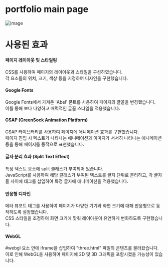 ﻿# portfolio main page

![image](https://github.com/hyunmijin/portfolio_main_gsap/assets/125323270/419097f2-c1ed-40cb-99f9-25052d04cc8e)

<h1>사용된 효과</h1>
<h4>페이지 레이아웃 및 스타일링</h4>
<p>CSS를 사용하여 페이지의 레이아웃과 스타일을 구성하였습니다.<br>
각 요소들의 위치, 크기, 색상 등을 지정하여 디자인을 구현했습니다.</p>


<h4>Google Fonts</h4>
<p>Google Fonts에서 가져온 'Abel' 폰트를 사용하여 페이지의 글꼴을 변경했습니다.<br>
이를 통해 보다 다양하고 매력적인 글꼴 스타일을 적용했습니다.</p>


<h4>GSAP (GreenSock Animation Platform)</h4>
<p>GSAP 라이브러리를 사용하여 페이지에 애니메이션 효과를 구현했습니다.<br>
페이지 진입 시 텍스트가 나타나는 애니메이션과 이미지가 서서히 나타나는 애니메이션 등을 통해 페이지를 동적으로 표현했습니다.</p>


<h4>글자 분리 효과 (Split Text Effect)</h4>
<p>특정 텍스트 요소에 split 클래스가 부여되어 있습니다.<br>
JavaScript를 사용하여 해당 클래스가 부여된 텍스트를 글자 단위로 분리하고, 각 글자들 사이에 <span> 태그를 삽입하여 특정 글자에 애니메이션을 적용했습니다.</p>


<h4>반응형 디자인</h4>
<p>메타 뷰포트 태그를 사용하여 페이지가 다양한 기기와 화면 크기에 대해 반응형으로 동작하도록 설정했습니다.<br>
CSS 스타일을 조정하여 화면 크기에 맞춰 레이아웃이 유연하게 변화하도록 구현했습니다.</p>


<h4>WebGL</h4>
<p>#webgl 요소 안에 iframe을 삽입하여 "three.html" 파일의 콘텐츠를 불러왔습니다.<br>
이로 인해 WebGL을 사용하여 페이지에 2D 및 3D 그래픽을 포함시켰을 가능성이 있습니다.</p>

